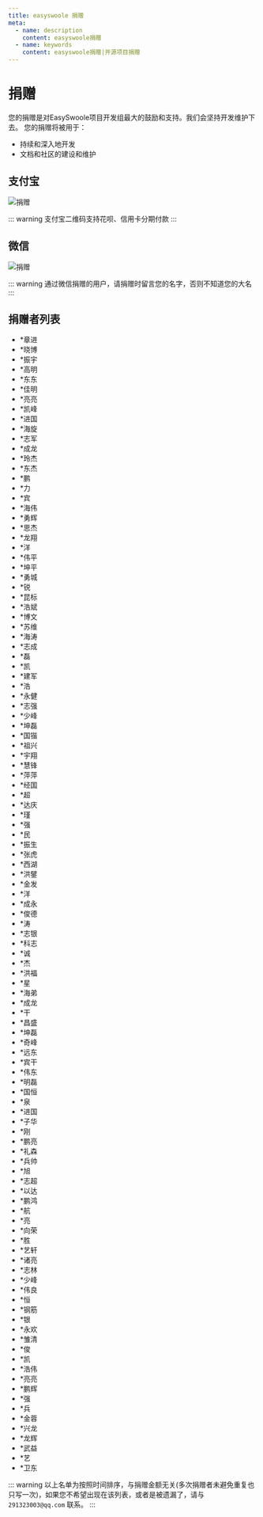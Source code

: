 ```yaml
---
title: easyswoole 捐赠
meta:
  - name: description
    content: easyswoole捐赠
  - name: keywords
    content: easyswoole捐赠|开源项目捐赠
---
```


# 捐赠
您的捐赠是对EasySwoole项目开发组最大的鼓励和支持。我们会坚持开发维护下去。 您的捐赠将被用于：

  - 持续和深入地开发
  - 文档和社区的建设和维护
  
## 支付宝
![捐赠](/Images/aliPayDonate.png)
 
::: warning 
 支付宝二维码支持花呗、信用卡分期付款
:::

## 微信
![捐赠](/Images/wxDonate.png)

::: warning 
 通过微信捐赠的用户，请捐赠时留言您的名字，否则不知道您的大名
:::

## 捐赠者列表
- *章进
- *晓博
- *振宇
- *高明
- *东东
- *佳明
- *亮亮
- *凯峰
- *进国
- *海旋
- *志军
- *成龙
- *玲杰
- *东杰
- *鹏
- *力
- *宾
- *海伟
- *勇辉
- *思杰
- *龙翔
- *洋
- *伟平
- *坤平
- *勇城
- *锐
- *昆标
- *浩斌
- *博文
- *苏维
- *海涛
- *志成
- *磊
- *凯
- *建军
- *浩
- *永健
- *志强
- *少峰
- *坤磊
- *国锴
- *祖兴
- *宇翔
- *慧锋
- *萍萍
- *经国
- *超
- *达庆
- *瑾
- *强
- *民
- *振生
- *张虎
- *西湖
- *洪鐾
- *金发
- *洋
- *成永
- *俊德
- *涛
- *志银
- *科志
- *诚
- *杰
- *洪福
- *星
- *海弟
- *成龙
- *干
- *昌盛
- *坤磊
- *奇峰
- *远东
- *宾干
- *伟东
- *明磊
- *国恒
- *泉
- *进国
- *子华
- *刚
- *鹏亮
- *礼森
- *兵帅
- *旭
- *志超
- *以达
- *鹏鸿
- *航
- *亮
- *向荣
- *胜
- *艺轩
- *诸亮
- *志林
- *少峰
- *伟良
- *恒
- *钢筋
- *银
- *永欢
- *雏清
- *俊
- *凯
- *浩伟
- *亮亮
- *鹏辉
- *强
- *兵
- *金蓉
- *兴龙
- *龙辉
- *武益
- *艺
- *卫东


::: warning 
 以上名单为按照时间排序，与捐赠金额无关(多次捐赠者未避免重复也只写一次)，如果您不希望出现在该列表，或者是被遗漏了，请与 `291323003@qq.com` 联系。
:::
